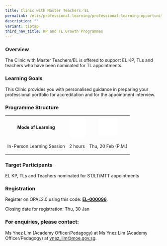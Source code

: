 ```yaml
---
title: Clinic with Master Teachers／EL
permalink: /elis/professional-learning/professional-learning-opportunities/clinic-with-master-teachers-el/
description: ""
variant: tiptap
third_nav_title: KP and TL Growth Programmes
---
```

<h3>Overview</h3>
<p>The Clinic with Master Teachers/EL is offered to support EL KP, TLs and
teachers who have been nominated for TL appointments.</p>
<h3>Learning Goals</h3>
<p>This Clinic provides you with personalised guidance in preparing your
professional portfolio for accreditation and for the appointment interview.</p>
<h3>Programme Structure</h3>
<table style="minWidth: 75px">
<colgroup>
<col>
<col>
<col>
</colgroup>
<tbody>
<tr>
<th rowspan="1" colspan="1">
<p>Mode of Learning</p>
</th>
<th rowspan="1" colspan="1">
<div class="isomer-image-wrapper">
<img style="width:50px" height="auto" width="100%" alt="Picture7" src="/images/picture7.png">
</div>
</th>
<th rowspan="1" colspan="1">
<div class="isomer-image-wrapper">
<img style="width:60px" height="auto" width="100%" alt="Picture8" src="/images/picture8.png">
</div>
</th>
</tr>
<tr>
<td rowspan="1" colspan="1">
<p>In-Person Learning Session</p>
</td>
<td rowspan="1" colspan="1">
<p>2 hours</p>
</td>
<td rowspan="1" colspan="1">
<p>Thu, 20 Feb (P.M.)</p>
</td>
</tr>
</tbody>
</table>
<h3>Target Participants</h3>
<p>EL KP, TLs and Teachers nominated for ST/LT/MTT appointments</p>
<h3>Registration</h3>
<p>Register on&nbsp;OPAL2.0 using this code:&nbsp;<strong><a href="https://www.opal2.moe.edu.sg/app/learner/detail/course/f48b5157-f4d0-4267-ae74-7e7290cc4115" rel="noopener noreferrer nofollow" target="_blank">EL-000096</a></strong>.</p>
<p>Closing date for registration: Thu, 30 Jan</p>
<h3>For enquiries, please contact:</h3>
<p>Ms Ynez Lim (Academy Officer/Pedagogy) at Ms Ynez Lim (Academy Officer/Pedagogy)
at <a href="mailto:ynez_lim@moe.gov.sg" rel="noopener noreferrer nofollow" target="_blank">ynez_lim@moe.gov.sg</a>.</p>